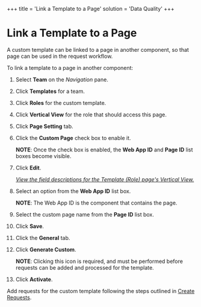 +++
title = 'Link a Template to a Page'
solution = 'Data Quality'
+++

# Link a Template to a Page

A custom template can be linked to a page in another component, so that
page can be used in the request workflow.

To link a template to a page in another component:

1.  Select **Team** on the *Navigation* pane.

2.  Click **Templates** for a team.

3.  Click **Roles** for the custom template.

4.  Click **Vertical View** for the role that should access this page.

5.  Click **Page Setting** tab.

6.  Click the **Custom Page** check box to enable it.
    
    **NOTE**: Once the check box is enabled, the **Web App ID** and
    **Page ID** list boxes become visible.

7.  Click <span style="font-weight: bold;">Edit</span>.
    
    *[View the field descriptions for the Template (Role) page's
    Vertical View.](../Page_Desc/Template_Role_H.htm)*

8.  Select an option from the **Web App ID** list box.
    
    **NOTE**: The Web App ID is the component that contains the page.

9.  Select the custom page name from the **Page ID** list box.

10. Click **Save**.

11. Click the **General** tab.

12. Click **Generate Custom**.
    
    **NOTE**: Clicking this icon is required, and must be performed
    before requests can be added and processed for the template.

13. Click **Activate**.

Add requests for the custom template following the steps outlined in
[Create Requests](Create_Requests.htm).

